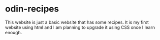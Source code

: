 # odin-recipes

This website is just a basic website that has some recipes.
It is my first website using html and I am planning to upgrade it 
using CSS once I learn enough.